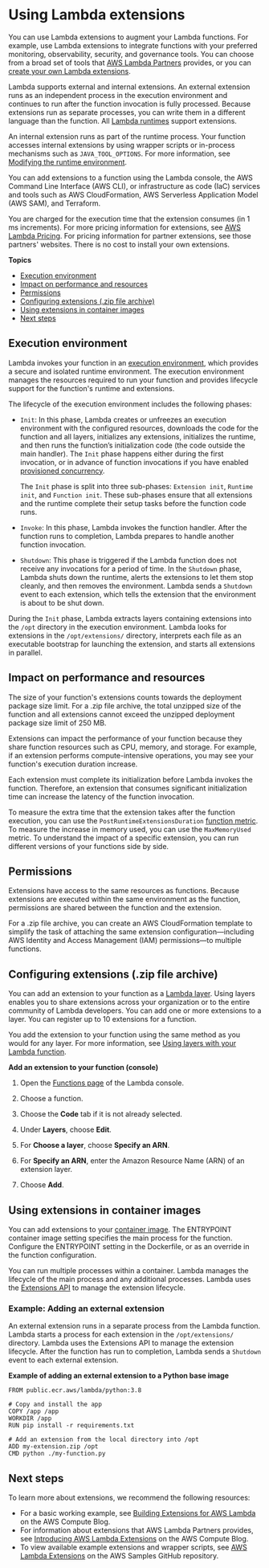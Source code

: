 # Using Lambda extensions<a name="using-extensions"></a>

You can use Lambda extensions to augment your Lambda functions\. For example, use Lambda extensions to integrate functions with your preferred monitoring, observability, security, and governance tools\. You can choose from a broad set of tools that [AWS Lambda Partners](http://aws.amazon.com/lambda/partners/) provides, or you can [create your own Lambda extensions](runtimes-extensions-api.md)\.

Lambda supports external and internal extensions\. An external extension runs as an independent process in the execution environment and continues to run after the function invocation is fully processed\. Because extensions run as separate processes, you can write them in a different language than the function\. All [Lambda runtimes](lambda-runtimes.md) support extensions\.

An internal extension runs as part of the runtime process\. Your function accesses internal extensions by using wrapper scripts or in\-process mechanisms such as `JAVA_TOOL_OPTIONS`\. For more information, see [Modifying the runtime environment](runtimes-modify.md)\.

You can add extensions to a function using the Lambda console, the AWS Command Line Interface \(AWS CLI\), or infrastructure as code \(IaC\) services and tools such as AWS CloudFormation, AWS Serverless Application Model \(AWS SAM\), and Terraform\.

You are charged for the execution time that the extension consumes \(in 1 ms increments\)\. For more pricing information for extensions, see [AWS Lambda Pricing](http://aws.amazon.com/lambda/pricing/)\. For pricing information for partner extensions, see those partners' websites\. There is no cost to install your own extensions\.

**Topics**
+ [Execution environment](#using-extensions-env)
+ [Impact on performance and resources](#using-extensions-reg)
+ [Permissions](#using-extensions-permissions)
+ [Configuring extensions \(\.zip file archive\)](#using-extensions-config)
+ [Using extensions in container images](#invocation-extensions-images)
+ [Next steps](#using-extensions-next)

## Execution environment<a name="using-extensions-env"></a>

Lambda invokes your function in an [execution environment](lambda-runtime-environment.md), which provides a secure and isolated runtime environment\. The execution environment manages the resources required to run your function and provides lifecycle support for the function's runtime and extensions\.

The lifecycle of the execution environment includes the following phases:
+ `Init`: In this phase, Lambda creates or unfreezes an execution environment with the configured resources, downloads the code for the function and all layers, initializes any extensions, initializes the runtime, and then runs the function’s initialization code \(the code outside the main handler\)\. The `Init` phase happens either during the first invocation, or in advance of function invocations if you have enabled [provisioned concurrency](provisioned-concurrency.md)\.

  The `Init` phase is split into three sub\-phases: `Extension init`, `Runtime init`, and `Function init`\. These sub\-phases ensure that all extensions and the runtime complete their setup tasks before the function code runs\.
+ `Invoke`: In this phase, Lambda invokes the function handler\. After the function runs to completion, Lambda prepares to handle another function invocation\.
+ `Shutdown`: This phase is triggered if the Lambda function does not receive any invocations for a period of time\. In the `Shutdown` phase, Lambda shuts down the runtime, alerts the extensions to let them stop cleanly, and then removes the environment\. Lambda sends a `Shutdown` event to each extension, which tells the extension that the environment is about to be shut down\.

During the `Init` phase, Lambda extracts layers containing extensions into the `/opt` directory in the execution environment\. Lambda looks for extensions in the `/opt/extensions/` directory, interprets each file as an executable bootstrap for launching the extension, and starts all extensions in parallel\.

## Impact on performance and resources<a name="using-extensions-reg"></a>

The size of your function's extensions counts towards the deployment package size limit\. For a \.zip file archive, the total unzipped size of the function and all extensions cannot exceed the unzipped deployment package size limit of 250 MB\.

Extensions can impact the performance of your function because they share function resources such as CPU, memory, and storage\. For example, if an extension performs compute\-intensive operations, you may see your function's execution duration increase\.

Each extension must complete its initialization before Lambda invokes the function\. Therefore, an extension that consumes significant initialization time can increase the latency of the function invocation\.

To measure the extra time that the extension takes after the function execution, you can use the `PostRuntimeExtensionsDuration` [function metric](monitoring-metrics.md)\. To measure the increase in memory used, you can use the `MaxMemoryUsed` metric\. To understand the impact of a specific extension, you can run different versions of your functions side by side\.

## Permissions<a name="using-extensions-permissions"></a>

Extensions have access to the same resources as functions\. Because extensions are executed within the same environment as the function, permissions are shared between the function and the extension\.

For a \.zip file archive, you can create an AWS CloudFormation template to simplify the task of attaching the same extension configuration—including AWS Identity and Access Management \(IAM\) permissions—to multiple functions\.

## Configuring extensions \(\.zip file archive\)<a name="using-extensions-config"></a>

You can add an extension to your function as a [Lambda layer](configuration-layers.md)\. Using layers enables you to share extensions across your organization or to the entire community of Lambda developers\. You can add one or more extensions to a layer\. You can register up to 10 extensions for a function\.

You add the extension to your function using the same method as you would for any layer\. For more information, see [Using layers with your Lambda function](invocation-layers.md)\.

**Add an extension to your function \(console\)**

1. Open the [Functions page](https://console.aws.amazon.com/lambda/home#/functions) of the Lambda console\.

1. Choose a function\.

1. Choose the **Code** tab if it is not already selected\.

1. Under **Layers**, choose **Edit**\.

1. For **Choose a layer**, choose **Specify an ARN**\.

1. For **Specify an ARN**, enter the Amazon Resource Name \(ARN\) of an extension layer\.

1. Choose **Add**\.

## Using extensions in container images<a name="invocation-extensions-images"></a>

You can add extensions to your [container image](images-create.md)\. The ENTRYPOINT container image setting specifies the main process for the function\. Configure the ENTRYPOINT setting in the Dockerfile, or as an override in the function configuration\. 

You can run multiple processes within a container\. Lambda manages the lifecycle of the main process and any additional processes\. Lambda uses the [Extensions API](runtimes-extensions-api.md) to manage the extension lifecycle\. 

### Example: Adding an external extension<a name="extensions-images-ex1"></a>

An external extension runs in a separate process from the Lambda function\. Lambda starts a process for each extension in the `/opt/extensions/` directory\. Lambda uses the Extensions API to manage the extension lifecycle\. After the function has run to completion, Lambda sends a `Shutdown` event to each external extension\.

**Example of adding an external extension to a Python base image**  

```
FROM public.ecr.aws/lambda/python:3.8

# Copy and install the app
COPY /app /app
WORKDIR /app
RUN pip install -r requirements.txt

# Add an extension from the local directory into /opt
ADD my-extension.zip /opt
CMD python ./my-function.py
```

## Next steps<a name="using-extensions-next"></a>

To learn more about extensions, we recommend the following resources:
+ For a basic working example, see [Building Extensions for AWS Lambda](http://aws.amazon.com/blogs/compute/building-extensions-for-aws-lambda-in-preview/) on the AWS Compute Blog\.
+ For information about extensions that AWS Lambda Partners provides, see [Introducing AWS Lambda Extensions](http://aws.amazon.com/blogs/compute/introducing-aws-lambda-extensions-in-preview/) on the AWS Compute Blog\.
+ To view available example extensions and wrapper scripts, see [AWS Lambda Extensions](https://github.com/aws-samples/aws-lambda-extensions) on the AWS Samples GitHub repository\.
